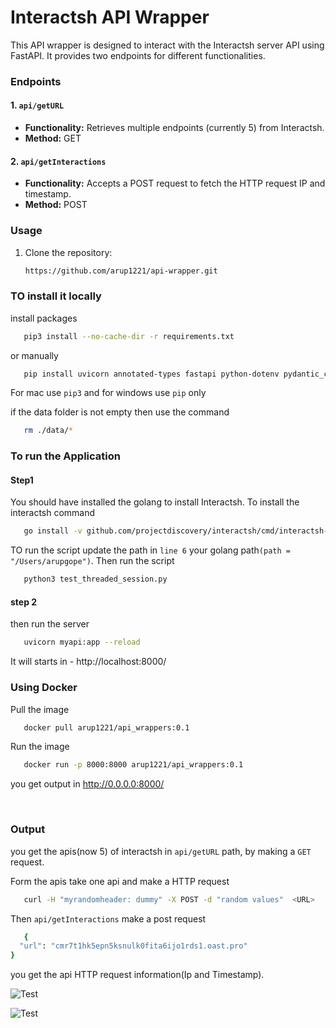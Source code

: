 # Interactsh API Wrapper

This API wrapper is designed to interact with the Interactsh server API using FastAPI. It provides two endpoints for different functionalities.

### Endpoints

#### 1. `api/getURL`

- **Functionality:** Retrieves multiple endpoints (currently 5) from Interactsh.
- **Method:** GET

#### 2. `api/getInteractions`

- **Functionality:** Accepts a POST request to fetch the HTTP request IP and timestamp.
- **Method:** POST

### Usage

1. Clone the repository:

   ```bash
   https://github.com/arup1221/api-wrapper.git
   ```

### TO install it locally

install packages

```bash
   pip3 install --no-cache-dir -r requirements.txt
   ```

or manually 
```bash
   pip install uvicorn annotated-types fastapi python-dotenv pydantic_core pydantic
   ```

For mac use `pip3` and for windows use `pip` only

if the data folder is not empty then use the command

```bash
   rm ./data/* 
   ```

### To run the Application

#### Step1 

You should have installed the golang to install Interactsh. To install the interactsh command

```bash
   go install -v github.com/projectdiscovery/interactsh/cmd/interactsh-client@latest
   ```

 TO run the script update the path in `line 6` your golang path`(path = "/Users/arupgope")`. Then run the script


```bash
   python3 test_threaded_session.py
   ```
#### step 2

then run the server

```bash
   uvicorn myapi:app --reload
   ```
It will starts in - http://localhost:8000/

### Using Docker

Pull the image
```bash
   docker pull arup1221/api_wrappers:0.1
   ```

Run the image
```bash
   docker run -p 8000:8000 arup1221/api_wrappers:0.1
   ```

you get output in  http://0.0.0.0:8000/ 


<br>

### Output

you get the apis(now 5) of interactsh in `api/getURL` path, by making a `GET` request.

Form  the apis take one api and make a HTTP request 

```bash
   curl -H "myrandomheader: dummy" -X POST -d "random values"  <URL>
   ```

Then `api/getInteractions` make a post request
```bash
   {
  "url": "cmr7t1hk5epn5ksnulk0fita6ijo1rds1.oast.pro"
}
   ```

you get the api HTTP request information(Ip and Timestamp).


![Test](https://github.com/arup1221/api-wrapper/blob/main/images/Screenshot%202024-01-28%20at%209.50.22%E2%80%AFPM.png)


![Test](https://github.com/arup1221/api-wrapper/blob/main/images/Screenshot%202024-01-28%20at%209.51.17%E2%80%AFPM.png)

